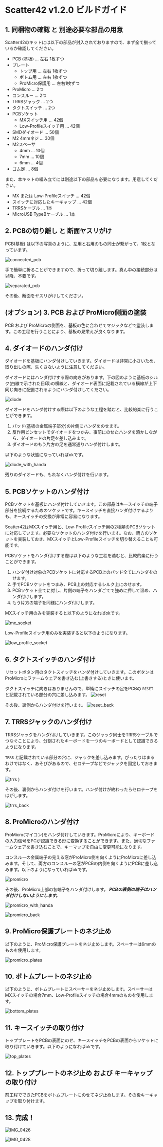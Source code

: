 # Scatter42 v1.2.0 ビルドガイド
## 1. 同梱物の確認 と 別途必要な部品の用意
Scatter42のキットには以下の部品が封入されておりますので、まず全て揃っているか確認してください。

- PCB (基板) ... 左右 1枚ずつ
- プレート
    - トップ用 ... 左右 1枚ずつ
    - ボトム用 ... 左右 1枚ずつ
    - ProMicro保護用 ... 左右1枚ずつ
- ProMicro ... 2つ
- コンスルー ... 2つ
- TRRSジャック ... 2つ
- タクトスイッチ ... 2つ
- PCBソケット
    - MXスイッチ用 ... 42個
    - Low-Profileスイッチ用 ... 42個
- SMDダイオード ... 50個
- M2 4mmネジ ... 30個
- M2スペーサ
    - 4mm ... 10個
    - 7mm ... 10個
    - 6mm ... 4個 
- ゴム足 ... 8個

また、本キットの組み立てには別途以下の部品も必要になります。用意してください。

- MX または Low-Profileスイッチ ... 42個
- スイッチに対応したキーキャップ ... 42個
- TRRSケーブル ... 1本
- MicroUSB TypeBケーブル ... 1本

## 2. PCBの切り離し と 断面ヤスリがけ
PCB(基板) は以下の写真のように、左用と右用のもの同士が繋がって、1枚となっています。

![connected_pcb](https://user-images.githubusercontent.com/15024038/99159952-3ddb7d80-2725-11eb-9517-cccb3120eff0.jpg)

手で簡単に折ることができますので、折って切り離します。真ん中の接続部分は以降、不要です。

![separated_pcb](https://user-images.githubusercontent.com/15024038/99159975-7d09ce80-2725-11eb-905d-84a32c05fe6d.jpg)

その後、断面をヤスリがけしてください。

## (オプション) 3. PCB および ProMicro側面の塗装
PCB および ProMicroの側面を、基板の色に合わせてマジックなどで塗装します。この工程を行うことにより、基板の見栄えが良くなります。

## 4. ダイオードのハンダ付け
ダイオードを基板にハンダ付けしていきます。ダイオードは非常に小さいため、取り出しの際、失くさないように注意してください。

ダイオードにはハンダ付けする際の向きがあります。下の図のように基板のシルク(白線で示された目印)の横線と、ダイオード表面に記載されている横線が上下同じ向きに配置されるようにハンダ付けしてください。

![diode](https://user-images.githubusercontent.com/15024038/99160087-a6772a00-2726-11eb-960c-ddfd00369e38.jpg)

ダイオードをハンダ付けする際は以下のような工程を踏むと、比較的楽に行うことができます。

1. パッド(基板の金属端子部分)の片側にハンダをのせます。
2. 反作用ピンセットでダイオードをつかみ、事前にのせたハンダを溶かしながら、ダイオードの片足を差し込みます。
3. ダイオードのもう片方の足を通常通りハンダ付けします。

以下のような状態になっていればokです。

![diode_with_handa](https://user-images.githubusercontent.com/15024038/99160153-66fd0d80-2727-11eb-9803-bf972a7bbf41.jpg)

残りのダイオードも、もれなくハンダ付けを行います。

## 5. PCBソケットのハンダ付け
PCBソケットを基板にハンダ付けしていきます。この部品はキースイッチの端子部分を接続するためのソケットです。キースイッチを直接ハンダ付けするよりも、キースイッチの交換が非常に容易になります。

Scatter42はMXスイッチ用と、Low-Profileスイッチ用の2種類のPCBソケットに対応しています。必要なソケットのハンダ付けを行います。なお、両方のソケットを実装しておき、MXスイッチとLow-Profileスイッチを切り替えることも可能です。

PCBソケットをハンダ付けする際は以下のような工程を踏むと、比較的楽に行うことができます。

1. ハンダ付け対象のPCBソケットに対応するPCB上のパッド全てにハンダをのせます。
2. 手でPCBソケットをつまみ、PCB上の対応するシルク上にのせます。
3. PCBソケット全てに対し、片側の端子をハンダごてで強めに押して温め、ハンダ付けします。
4. もう片方の端子を同様にハンダ付けします。

MXスイッチ用のみを実装すると以下のようになればokです。

![mx_socket](https://user-images.githubusercontent.com/15024038/99160307-47ff7b00-2729-11eb-8eea-df572bf0ecdd.jpg)

Low-Profileスイッチ用のみを実装すると以下のようになります。

![low_profile_socket](https://user-images.githubusercontent.com/15024038/99160306-4635b780-2729-11eb-8b5a-54156fd2c607.jpg)

## 6. タクトスイッチのハンダ付け
リセットボタン用のタクトスイッチをハンダ付けしていきます。このボタンはProMicroにファームウェアを書き込む(上書きする)ときに使います。

タクトスイッチに向きはありませんので、単純にスイッチの足をPCBの `RESET` と記載されている部分の穴に差し込みます。
![reset](https://user-images.githubusercontent.com/15024038/99160379-2f439500-272a-11eb-8589-aca203a6b8b4.jpg)

その後、裏側からハンダ付けを行います。
![reset_back](https://user-images.githubusercontent.com/15024038/99160373-1dfa8880-272a-11eb-8eb2-b09feffa9b8f.jpg)

## 7. TRRSジャックのハンダ付け
TRRSジャックをハンダ付けしていきます。このジャック同士をTRRSケーブルでつなぐことにより、分割されたキーボードを一つのキーボードとして認識できるようになります。

`TRRS` と記載されている部分の穴に、ジャックを差し込みます。ぴったりはまるわけではなく、あそびがあるので、セロテープなどでジャックを固定しておきます。

![trrs](https://user-images.githubusercontent.com/15024038/99160483-3fa83f80-272b-11eb-8690-54b7d20804f1.jpg)
)

その後、裏側からハンダ付けを行います。ハンダ付けが終わったらセロテープをはがします。

![trrs_back](https://user-images.githubusercontent.com/15024038/99160491-4cc52e80-272b-11eb-8a4f-9dcafe1089ed.jpg)

## 8. ProMicroのハンダ付け
ProMicro(マイコン)をハンダ付けしていきます。ProMicroにより、キーボードの入力信号をPCが認識できる形に変換することができます。また、適切なファームウェアを書き込むことで、キーマップを自由に変更可能になります。

コンスルーの金属端子の見える窓がProMicro側を向くようにProMicroに差し込みます。そして、両方のコンスルーの窓がPCBの内側を向くようにPCBに差し込みます。以下のようになっていればokです。

![promicro](https://user-images.githubusercontent.com/15024038/99160640-b265ea80-272c-11eb-816e-846faa9782e6.jpg)

その後、ProMicro上部の各端子をハンダ付けします。 ***PCBの裏側の端子はハンダ付けしないようにします。***

![promicro_with_handa](https://user-images.githubusercontent.com/15024038/99160687-24d6ca80-272d-11eb-8b54-00a7bcc25658.jpg)

![promicro_back](https://user-images.githubusercontent.com/15024038/99160694-36b86d80-272d-11eb-8e0d-fc782a69d4d3.jpg)

## 9. ProMicro保護プレートのネジ止め
以下のように、ProMicro保護プレートをネジ止めします。スペーサーは6mmのものを使用します。

![promicro_plates](https://user-images.githubusercontent.com/15024038/99160746-957de700-272d-11eb-8854-7f9dac856dcf.jpg)

## 10. ボトムプレートのネジ止め
以下のように、ボトムプレートにスペーサーをネジ止めします。スペーサーはMXスイッチの場合7mm、Low-Profileスイッチの場合4mmのものを使用します。

![bottom_plates](https://user-images.githubusercontent.com/15024038/99160763-d413a180-272d-11eb-8b22-3ccc01d622c3.jpg)

## 11. キースイッチの取り付け
トッププレートをPCBの表面にのせ、キースイッチをPCBの表面からソケットに取り付けていきます。以下のようになればokです。

![top_plates](https://user-images.githubusercontent.com/15024038/99160805-8cd9e080-272e-11eb-8ba3-69ef124ec43a.jpg)

## 12. トッププレートのネジ止め および キーキャップの取り付け
前工程でできたPCBをボトムプレートにのせてネジ止めします。その後キーキャップを取り付けます。

## 13. 完成！
![IMG_0426](https://user-images.githubusercontent.com/15024038/99160832-ee01b400-272e-11eb-99b0-fb7d9864ee7b.jpg)

![IMG_0428](https://user-images.githubusercontent.com/15024038/99160835-f0640e00-272e-11eb-9290-88b7ac1be8d7.jpg)